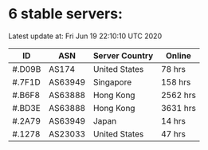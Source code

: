 # 6 stable servers:

Latest update at: Fri Jun 19 22:10:10 UTC 2020

| ID | ASN | Server Country | Online |
| -- | --- | -------------- | ------ |
| #.D09B | AS174 | United States | 78 hrs |
| #.7F1D | AS63949 | Singapore | 158 hrs |
| #.B6F8 | AS63888 | Hong Kong | 2562 hrs |
| #.BD3E | AS63888 | Hong Kong | 3631 hrs |
| #.2A79 | AS63949 | Japan | 14 hrs |
| #.1278 | AS23033 | United States | 47 hrs |

